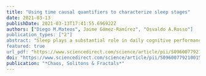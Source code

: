 ```yaml
---
title: "Using time causal quantifiers to characterize sleep stages"
date: 2021-03-13
publishDate: 2021-03-13T17:41:55.696922Z
authors: ["Diego M.Mateos", Jaime Gómez-Ramı́rez", "Osvaldo A.Rosso"]
publication_types: ["2"]
abstract: "Sleep plays a substantial role in daily cognitive performance, mood, and memory. The study of sleep has attracted the interest of neuroscientists, clinicians and the overall population, with an increasing number of adults suffering from insufficient amounts of sleep. Sleep is an activity composed of different stages whose temporal dynamics, cycles and interdependencies are not fully understood. Healthy body function and personal well being, however, depends on the proper unfolding and continuance of the sleep cycles. The characterization of the different sleep stages can be undertaken with the development of biomarkers derived from sleep recording. For this purpose, in this work we analyzed single-channel EEG signals from 106 healthy subjects. The signals were quantified using the permutation vector approach using five different-information theoretic measures: i) Shannon’s entropy, ii) MPR statistical complexity, iii) Fisher information, iv) Renyí Min-entropy and v) Lempel-Ziv complexity. The results show that all five information theory-based measures make it possible to quantify and classify the underlying dynamics of the different sleep stages. In addition to this, we combine these measures to show that planes containing pairs of measures, such as the plane composed of Lempel-Ziv and Shannon, have a better performance for differentiating sleep states than measures used individually for the same purpose."
featured: true
url_pdf: "https://www.sciencedirect.com/science/article/pii/S0960077921001508/pdfft?md5=feeb28bdf838e70ac5a5036b28701d5c&pid=1-s2.0-S0960077921001508-main.pdf"
doi: "https://www.sciencedirect.com/science/article/pii/S0960077921001508"
publication: "*Chaos, Solitons & Fractals*"
---
```


